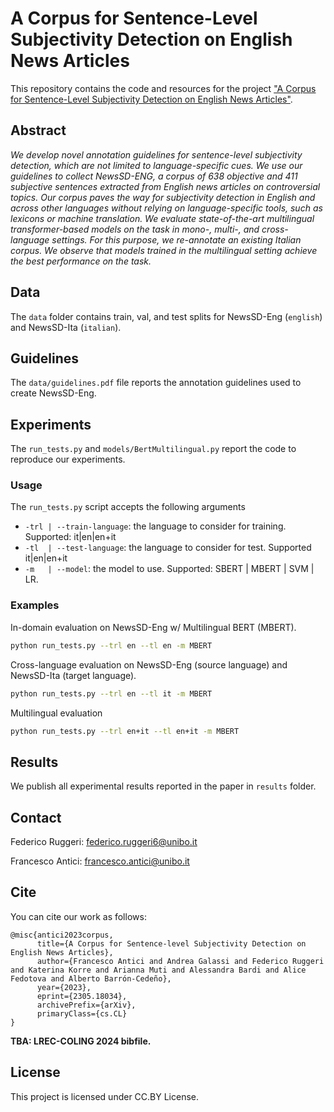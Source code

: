 # A Corpus for Sentence-Level Subjectivity Detection on English News Articles

This repository contains the code and resources for the project ["A Corpus for Sentence-Level Subjectivity Detection on English News Articles"](https://arxiv.org/abs/2305.18034).

## Abstract

_We develop novel annotation guidelines for sentence-level subjectivity detection, which are not limited to language-specific cues.
We use our guidelines to collect NewsSD-ENG, a corpus of 638 objective and 411 subjective sentences extracted from English news articles on controversial topics.
Our corpus paves the way for subjectivity detection in 
English and across other languages without relying on language-specific tools, 
such as lexicons or machine translation.
We evaluate state-of-the-art multilingual transformer-based models on the task in mono-, multi-, and cross-language settings. For this purpose, we re-annotate an existing Italian corpus. We observe that models trained in the multilingual setting achieve the best performance on the task._

## Data

The ``data`` folder contains train, val, and test splits for NewsSD-Eng (``english``) and NewsSD-Ita (``italian``).

## Guidelines

The ``data/guidelines.pdf`` file reports the annotation guidelines used to create NewsSD-Eng.

## Experiments

The ``run_tests.py`` and ``models/BertMultilingual.py`` report the code to reproduce our experiments.

### Usage

The ``run_tests.py`` script accepts the following arguments

- ``-trl | --train-language``: the language to consider for training. Supported: it|en|en+it
- ``-tl  | --test-language``: the language to consider for test. Supported it|en|en+it
- ``-m   | --model``: the model to use. Supported: SBERT | MBERT | SVM | LR.

### Examples

In-domain evaluation on NewsSD-Eng w/ Multilingual BERT (MBERT).

```bash
python run_tests.py --trl en --tl en -m MBERT
```

Cross-language evaluation on NewsSD-Eng (source language) and NewsSD-Ita (target language).

```bash
python run_tests.py --trl en --tl it -m MBERT
```

Multilingual evaluation

```bash
python run_tests.py --trl en+it --tl en+it -m MBERT
```

## Results

We publish all experimental results reported in the paper in ``results`` folder.

## Contact

Federico Ruggeri: federico.ruggeri6@unibo.it

Francesco Antici: francesco.antici@unibo.it

## Cite

You can cite our work as follows:

```
@misc{antici2023corpus,
      title={A Corpus for Sentence-level Subjectivity Detection on English News Articles}, 
      author={Francesco Antici and Andrea Galassi and Federico Ruggeri and Katerina Korre and Arianna Muti and Alessandra Bardi and Alice Fedotova and Alberto Barrón-Cedeño},
      year={2023},
      eprint={2305.18034},
      archivePrefix={arXiv},
      primaryClass={cs.CL}
}
```

**TBA: LREC-COLING 2024 bibfile.**

## License

This project is licensed under CC.BY License.